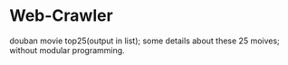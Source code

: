 # Web-Crawler
douban movie top25(output in list);
some details about these 25 moives;
without modular programming.
